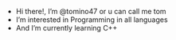 - Hi there!, I’m @tomino47 or u can call me tom
- I’m interested in Programming in all languages
- And I’m currently learning C++

<!---
tomino47/tomino47 is a ✨ special ✨ repository because its `README.md` (this file) appears on your GitHub profile.
You can click the Preview link to take a look at your changes.
--->
